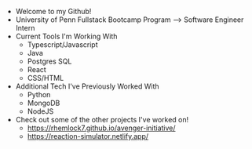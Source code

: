 - Welcome to my Github!
- University of Penn Fullstack Bootcamp Program --> Software Engineer Intern
- Current Tools I'm Working With  
  - Typescript/Javascript
  - Java
  - Postgres SQL
  - React
  - CSS/HTML
- Additional Tech I've Previously Worked With
  - Python
  - MongoDB
  - NodeJS
- Check out some of the other projects I've worked on!
  - https://rhemlock7.github.io/avenger-initiative/
  - https://reaction-simulator.netlify.app/
